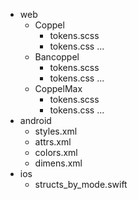 - web
  - Coppel
    - tokens.scss
    - tokens.css
    ...
  - Bancoppel
    - tokens.scss
    - tokens.css
    ...
  - CoppelMax
    - tokens.scss
    - tokens.css
    ...
- android
  - styles.xml
  - attrs.xml
  - colors.xml
  - dimens.xml
- ios
  - structs_by_mode.swift